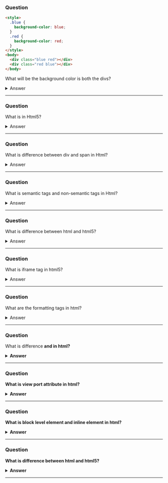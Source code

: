 ### Question

```html
<style>
  .blue {
    background-color: blue;
  }
  .red {
    background-color: red;
  }
</style>
<body>
  <div class="blue red"></div>
  <div class="red blue"></div>
</body>
```

What will be the background color is both the divs?

<details>
<summary>Answer</summary>
<p>

</p>
</details>

---

### Question

What is <!Doctype html> in Html5?

<details>
<summary>Answer</summary>
<p>

</p>
</details>

---

### Question

What is difference between div and span in Html?

<details>
<summary>Answer</summary>
<p>

</p>
</details>

---

### Question

What is semantic tags and non-semantic tags in Html?

<details>
<summary>Answer</summary>
<p>

</p>
</details>

---

### Question

What is difference between html and html5?

<details>
<summary>Answer</summary>
<p>

</p>
</details>

---

### Question

What is iframe tag in html5?

<details>
<summary>Answer</summary>
<p>

</p>
</details>

---

### Question

What are the formatting tags in html?

<details>
<summary>Answer</summary>
<p>

</p>
</details>

---

### Question

What is difference <b> and <strong> in html?

<details>
<summary>Answer</summary>
<p>

</p>
</details>

---

### Question

What is view port attribute in html?

<details>
<summary>Answer</summary>
<p>

</p>
</details>

---

### Question

What is block level element and inline element in html?

<details>
<summary>Answer</summary>
<p>

</p>
</details>

---

### Question

What is difference between html and html5?

<details>
<summary>Answer</summary>
<p>

</p>
</details>

---

